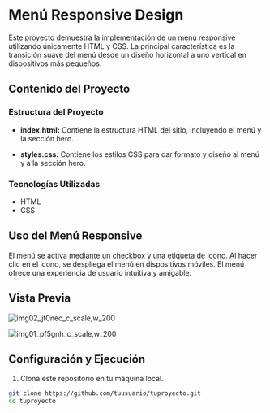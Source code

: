 # Menú Responsive Design

Este proyecto demuestra la implementación de un menú responsive utilizando únicamente HTML y CSS. La principal característica es la transición suave del menú desde un diseño horizontal a uno vertical en dispositivos más pequeños.

## Contenido del Proyecto

### Estructura del Proyecto

- **index.html:** Contiene la estructura HTML del sitio, incluyendo el menú y la sección hero.

- **styles.css:** Contiene los estilos CSS para dar formato y diseño al menú y a la sección hero.

### Tecnologías Utilizadas

- HTML
- CSS

## Uso del Menú Responsive

El menú se activa mediante un checkbox y una etiqueta de icono. Al hacer clic en el icono, se despliega el menú en dispositivos móviles. El menú ofrece una experiencia de usuario intuitiva y amigable.

## Vista Previa


![img02_jt0nec_c_scale,w_200](https://github.com/diegudeveloper/20projects/assets/62949966/cb3e1a29-531c-456f-8830-1b17b7f37f8e)

![img01_pf5gnh_c_scale,w_200](https://github.com/diegudeveloper/20projects/assets/62949966/83f0dae1-67b7-4376-b16c-17107ee70a71)

## Configuración y Ejecución

1. Clona este repositorio en tu máquina local.

```bash
git clone https://github.com/tuusuario/tuproyecto.git
cd tuproyecto
